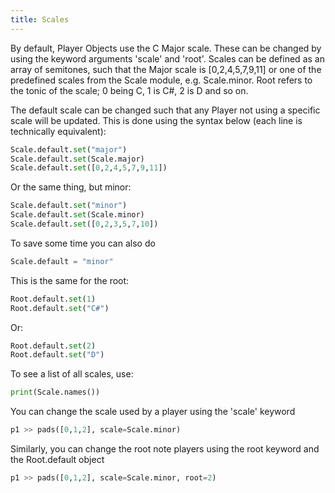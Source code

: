 ```yaml
---
title: Scales
---
```


By default, Player Objects use the C Major scale. These can be changed by using the keyword arguments 'scale' and 'root'.
Scales can be defined as an array of semitones, such that the Major scale is [0,2,4,5,7,9,11] or one of the predefined scales from the Scale module, e.g. Scale.minor.
Root refers to the tonic of the scale; 0 being C, 1 is C#, 2 is D and so on.

The default scale can be changed such that any Player not using a specific scale will be updated. This is done using the syntax below (each line is technically equivalent):
```python
Scale.default.set("major")
Scale.default.set(Scale.major)
Scale.default.set([0,2,4,5,7,9,11])
```

Or the same thing, but minor:
```python
Scale.default.set("minor")
Scale.default.set(Scale.minor)
Scale.default.set([0,2,3,5,7,10])
```

To save some time you can also do
```python
Scale.default = "minor"
```

This is the same for the root:
```python
Root.default.set(1)
Root.default.set("C#")
```

Or:
```python
Root.default.set(2)
Root.default.set("D")
```

To see a list of all scales, use:
```python
print(Scale.names())
```

You can change the scale used by a player using the 'scale' keyword
```python
p1 >> pads([0,1,2], scale=Scale.minor)
```

Similarly, you can change the root note players using the root keyword and the Root.default object
```python
p1 >> pads([0,1,2], scale=Scale.minor, root=2)
```
